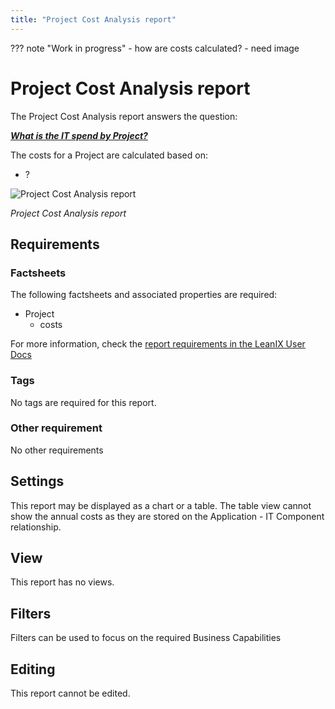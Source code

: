 ```yaml
---
title: "Project Cost Analysis report"
---
```


??? note "Work in progress"
    - how are costs calculated? 
    - need image
    
# Project Cost Analysis report

The Project Cost Analysis report answers the question:

***[What is the IT spend by Project?](../questions.md#costs)***

The costs for a Project are calculated based on:

- ?

![Project Cost Analysis report](/assets/images/cost-analysis-report-bc.png)

*Project Cost Analysis report*

## Requirements

### Factsheets

The following factsheets and associated properties are required:

- Project
    - costs
    
For more information, check the [report requirements in the LeanIX User Docs](https://docs.leanix.net/docs/report-overview) 

### Tags 

No tags are required for this report.

### Other requirement

No other requirements 
<!-- See https://docs.leanix.net/docs/insights-through-reports#knowledge-about--relations-in-eg-application-landscape -->

## Settings

This report may be displayed as a chart or a table. The table view cannot show the annual costs as they are stored on the Application - IT Component relationship.

## View

This report has no views.

## Filters

Filters can be used to focus on the required Business Capabilities

## Editing

This report cannot be edited.
